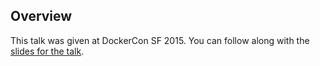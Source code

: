 <!--
{
"name" : "docker-networking",
"version" : "0.1",
"title" : "Docker Networking",
"description" : "Learn about the latest developments in the Docker world.",
"freshnessDate" : 2015-06-24,
"homepage" : "http://www.slideshare.net/Docker/dockercon-sf-2015-networking-breakout?qid=d01627b7-d321-4daa-b8cb-1a692dcc59c1&v=qf1&b=&from_search=1",
"canonicalSource" : "http://www.slideshare.net/Docker/dockercon-sf-2015-networking-breakout?qid=d01627b7-d321-4daa-b8cb-1a692dcc59c1&v=qf1&b=&from_search=1",
"license" : "All Rights Reserved"
}
-->

<!-- @section -->

## Overview

This talk was given at DockerCon SF 2015. You can follow along with the [slides for the talk](http://www.slideshare.net/Docker/dockercon-sf-2015-networking-breakout?qid=d01627b7-d321-4daa-b8cb-1a692dcc59c1&v=qf1&b=&from_search=1).

<!-- @asset, "contentType": "outlearn/video", "provider": "youtube", "url": "https://www.youtube.com/embed/IIHFY0U80hs" -->
